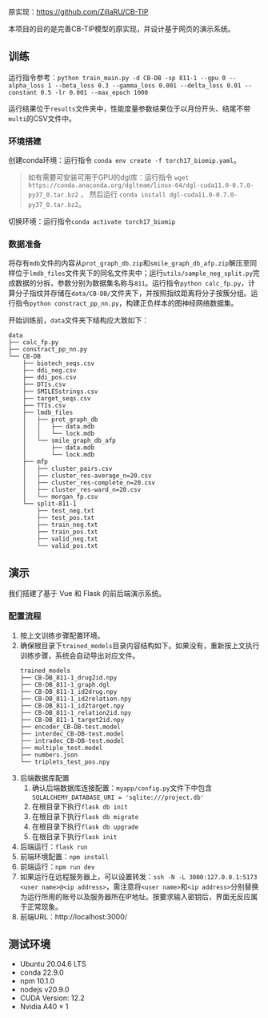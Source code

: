 原实现：https://github.com/ZillaRU/CB-TIP

本项目的目的是完善CB-TIP模型的原实现，并设计基于网页的演示系统。

## 训练

运行指令参考：`python train_main.py -d CB-DB -sp 811-1 --gpu 0 --alpha_loss 1 --beta_loss 0.3 --gamma_loss 0.001 --delta_loss 0.01 --constant 0.5 -lr 0.001 --max_epoch 1000`

运行结果位于`results`文件夹中，性能度量参数结果位于以月份开头、结尾不带`multi`的CSV文件中。

### 环境搭建

创建conda环境：运行指令 `conda env create -f torch17_biomip.yaml`。

> 如有需要可安装可用于GPU的dgl库：运行指令 `wget https://conda.anaconda.org/dglteam/linux-64/dgl-cuda11.0-0.7.0-py37_0.tar.bz2` ，
> 然后运行 `conda install dgl-cuda11.0-0.7.0-py37_0.tar.bz2`。

切换环境：运行指令`conda activate torch17_biomip`

### 数据准备

将存有`mdb`文件的内容从`prot_graph_db.zip`和`smile_graph_db_afp.zip`解压至同样位于`lmdb_files`文件夹下的同名文件夹中；运行`utils/sample_neg_split.py`完成数据的分拆，参数分别为数据集名称与`811`。运行指令`python calc_fp.py`，计算分子指纹并存储在`data/CB-DB/`文件夹下，并按照指纹距离将分子按簇分组。运行指令`python constract_pp_nn.py`，构建正负样本的图神经网络数据集。

开始训练前，`data`文件夹下结构应大致如下：

```
data
├── calc_fp.py
├── constract_pp_nn.py
└── CB-DB
    ├── biotech_seqs.csv
    ├── ddi_neg.csv
    ├── ddi_pos.csv
    ├── DTIs.csv
    ├── SMILESstrings.csv
    ├── target_seqs.csv
    ├── TTIs.csv
    ├── lmdb_files
    │   ├── prot_graph_db
    │   │   ├── data.mdb
    │   │   └── lock.mdb
    │   └── smile_graph_db_afp
    │       ├── data.mdb
    │       └── lock.mdb   
    ├── mfp
    │   ├── cluster_pairs.csv
    │   ├── cluster_res-average_n=20.csv
    │   ├── cluster_res-complete_n=20.csv
    │   ├── cluster_res-ward_n=20.csv
    │   └── morgan_fp.csv
    └── split-811-1
        ├── test_neg.txt
        ├── test_pos.txt
        ├── train_neg.txt
        ├── train_pos.txt
        ├── valid_neg.txt
        └── valid_pos.txt

```

## 演示

我们搭建了基于 Vue 和 Flask 的前后端演示系统。

### 配置流程

1. 按上文训练步骤配置环境。
2. 确保根目录下`trained_models`目录内容结构如下。如果没有，重新按上文执行训练步骤，系统会自动导出对应文件。
    ```
    trained_models
    ├── CB-DB_811-1_drug2id.npy
    ├── CB-DB_811-1_graph.dgl
    ├── CB-DB_811-1_id2drug.npy
    ├── CB-DB_811-1_id2relation.npy
    ├── CB-DB_811-1_id2target.npy
    ├── CB-DB_811-1_relation2id.npy
    ├── CB-DB_811-1_target2id.npy
    ├── encoder_CB-DB-test.model
    ├── interdec_CB-DB-test.model
    ├── intradec_CB-DB-test.model
    ├── multiple_test.model
    ├── numbers.json
    └── triplets_test_pos.npy
    ```
3. 后端数据库配置
    1. 确认后端数据库连接配置：`myapp/config.py`文件下中包含`SQLALCHEMY_DATABASE_URI = 'sqlite:///project.db'`
    2. 在根目录下执行`flask db init`
    3. 在根目录下执行`flask db migrate`
    4. 在根目录下执行`flask db upgrade`
    5. 在根目录下执行`flask init`
4. 后端运行：`flask run`
5. 前端环境配置：`npm install`
6. 前端运行：`npm run dev`
7. 如果运行在远程服务器上，可以设置转发：`ssh -N -L 3000:127.0.0.1:5173 <user name>@<ip address>`，需注意将`<user name>`和`<ip address>`分别替换为运行所用的账号以及服务器所在IP地址。按要求输入密钥后，界面无反应属于正常现象。
8. 前端URL：http://localhost:3000/

## 测试环境

- Ubuntu 20.04.6 LTS
- conda 22.9.0
- npm 10.1.0
- nodejs v20.9.0
- CUDA Version: 12.2 
- Nvidia A40 $\times$ 1